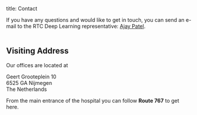 title: Contact

If you have any questions and would like to get in touch, you can send an e-mail to the RTC Deep Learning representative: [Ajay Patel](mailto:Ajay.Patel@radboudumc.nl).
<br>
<br>

## Visiting Address

Our offices are located at

Geert Grooteplein 10<br>
6525 GA Nijmegen<br>
The Netherlands

From the main entrance of the hospital you can follow **Route 767** to get here.
